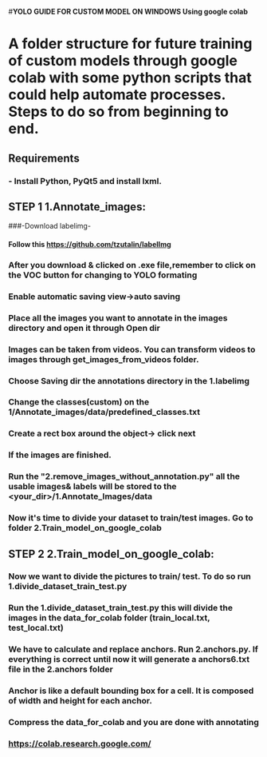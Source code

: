 #**YOLO GUIDE FOR CUSTOM MODEL ON WINDOWS Using google colab**
# A folder structure for future training of custom models through google colab with some python scripts that could help automate processes. Steps to do so from beginning to end.
## Requirements
### - Install Python, PyQt5 and install lxml.

## STEP 1 1.Annotate_images:
###-Download labelimg-
#### Follow this https://github.com/tzutalin/labelImg
### After you download & clicked on .exe file,remember to click on the VOC button for changing to YOLO formating
### Enable automatic saving view->auto saving
### Place all the images you want to annotate in the images directory and open it through Open dir
### Images can be taken from videos. You can transform videos to images through get_images_from_videos folder. 
### Choose Saving dir the annotations directory in the 1.labelimg
### Change the classes(custom) on the 1/Annotate_images/data/predefined_classes.txt
### Create a rect box around the object-> click next
### If the images are finished. 
### Run the "2.remove_images_without_annotation.py" all the usable images& labels will be stored to the <your_dir>/1.Annotate_Images/data 
### Now it's time to divide your dataset to train/test images. Go to folder 2.Train_model_on_google_colab
##
## STEP 2 2.Train_model_on_google_colab:
### Now we want to divide the pictures to train/ test. To do so run 1.divide_dataset_train_test.py
### Run the 1.divide_dataset_train_test.py this will divide the images in the data_for_colab folder (train_local.txt, test_local.txt)
### We have to calculate and replace anchors. Run 2.anchors.py. If everything is correct until now it will generate a anchors6.txt file in the 2.anchors folder
### Anchor is like a default bounding box for a cell. It is composed of width and height for each anchor.
### Compress the data_for_colab and you are done with annotating
### https://colab.research.google.com/ 